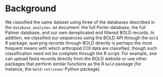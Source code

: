 # Background
We classified the same dataset using three of the databases described in the `database_analyses.md` document: the full Porter database, the full Palmer database, and our own dereplicated and filtered BOLD records. In addition, we classified our sequences using the BOLD API through the `bold` R package; querying records through BOLD directly is perhaps the most frequent means with which arthropod COI data are classified, though such classification need not be complete through the R script. For example, one can upload fasta records directly from the BOLD website or use other packages that perform similar functions as the R `bold` package (for instance, the `bold-retriever` Python package). 
